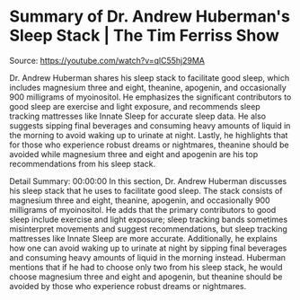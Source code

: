 # Summary of Dr. Andrew Huberman's Sleep Stack | The Tim Ferriss Show

Source: https://youtube.com/watch?v=qlC55hj29MA

Dr. Andrew Huberman shares his sleep stack to facilitate good sleep, which includes magnesium three and eight, theanine, apogenin, and occasionally 900 milligrams of myoinositol. He emphasizes the significant contributors to good sleep are exercise and light exposure, and recommends sleep tracking mattresses like Innate Sleep for accurate sleep data. He also suggests sipping final beverages and consuming heavy amounts of liquid in the morning to avoid waking up to urinate at night. Lastly, he highlights that for those who experience robust dreams or nightmares, theanine should be avoided while magnesium three and eight and apogenin are his top recommendations from his sleep stack.

Detail Summary: 
00:00:00
In this section, Dr. Andrew Huberman discusses his sleep stack that he uses to facilitate good sleep. The stack consists of magnesium three and eight, theanine, apogenin, and occasionally 900 milligrams of myoinositol. He adds that the primary contributors to good sleep include exercise and light exposure; sleep tracking bands sometimes misinterpret movements and suggest recommendations, but sleep tracking mattresses like Innate Sleep are more accurate. Additionally, he explains how one can avoid waking up to urinate at night by sipping final beverages and consuming heavy amounts of liquid in the morning instead. Huberman mentions that if he had to choose only two from his sleep stack, he would choose magnesium three and eight and apogenin, but theanine should be avoided by those who experience robust dreams or nightmares.

